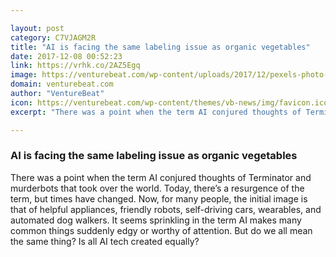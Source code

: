 ```yaml
---

layout: post
category: C7VJAGM2R
title: "AI is facing the same labeling issue as organic vegetables"
date: 2017-12-08 00:52:23
link: https://vrhk.co/2AZ5Egq
image: https://venturebeat.com/wp-content/uploads/2017/12/pexels-photo-533360.jpeg?fit=780%2C520&strip=all
domain: venturebeat.com
author: "VentureBeat"
icon: https://venturebeat.com/wp-content/themes/vb-news/img/favicon.ico
excerpt: "There was a point when the term AI conjured thoughts of Terminator and murderbots that took over the world. Today, there’s a resurgence of the term, but times have changed. Now, for many people, the initial image is that of helpful appliances, friendly robots, self-driving cars, wearables, and automated dog walkers. It seems sprinkling in the term AI makes many common things suddenly edgy or worthy of attention. But do we all mean the same thing? Is all AI tech created equally?"

---
```


### AI is facing the same labeling issue as organic vegetables

There was a point when the term AI conjured thoughts of Terminator and murderbots that took over the world. Today, there’s a resurgence of the term, but times have changed. Now, for many people, the initial image is that of helpful appliances, friendly robots, self-driving cars, wearables, and automated dog walkers. It seems sprinkling in the term AI makes many common things suddenly edgy or worthy of attention. But do we all mean the same thing? Is all AI tech created equally?